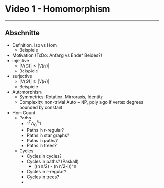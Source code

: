 # Video 1 -  Homomorphism




---

## Abschnitte
- Definition, Iso vs Hom
  - Beispiele
- Motivation (ToDo: Anfang vs Ende? Beides?)
- injective
  - $|V(G)|\leq |V(H)|$
  - Beispiele
- surjective
  - $|V(G)|\geq |V(H)|$
  - Beispiele
- Automorphism
  - Symmetries: Rotation, Mirroraxis, Identity
  - Complexity: non-trivial Auto ~ NP, poly algo if vertex degrees bounded by constant
- Hom Count
  - Paths
    - $1^T A_G^K 1$
    - Paths in r-regular?
    - Paths in star graphs?
    - Paths in paths?
    - Paths in trees?
  - Cycles
    - Cycles in cycles?
    - Cycles in paths? (Paskall)
      - ((n n/2) - (n n/2-i))^n
    - Cycles in r-regular?
    - Cycles in trees?
    - 